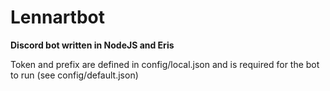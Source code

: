 # Lennartbot

**Discord bot written in NodeJS and Eris**

Token and prefix are defined in config/local.json and is required for the bot to run (see config/default.json)
